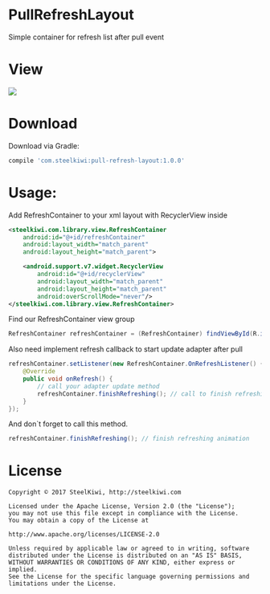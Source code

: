 # PullRefreshLayout

Simple container for refresh list after pull event

# View

![](https://github.com/steelkiwi/PullRefreshLayout/blob/master/assets/pull-refresh-layout-animation.gif)

# Download

Download via Gradle:

```gradle
compile 'com.steelkiwi:pull-refresh-layout:1.0.0'
```

# Usage:

Add RefreshContainer to your xml layout with RecyclerView inside

```xml
<steelkiwi.com.library.view.RefreshContainer
    android:id="@+id/refreshContainer"
    android:layout_width="match_parent"
    android:layout_height="match_parent">

    <android.support.v7.widget.RecyclerView
        android:id="@+id/recyclerView"
        android:layout_width="match_parent"
        android:layout_height="match_parent"
        android:overScrollMode="never"/>
</steelkiwi.com.library.view.RefreshContainer>
```

Find our RefreshContainer view group

```java
RefreshContainer refreshContainer = (RefreshContainer) findViewById(R.id.refreshContainer);
```

Also need implement refresh callback to start update adapter after pull

```java
refreshContainer.setListener(new RefreshContainer.OnRefreshListener() {
    @Override
    public void onRefresh() {
        // call your adapter update method
        refreshContainer.finishRefreshing(); // call to finish refreshing
    }
});
```

And don`t forget to call this method.

```java
refreshContainer.finishRefreshing(); // finish refreshing animation
```

# License

```
Copyright © 2017 SteelKiwi, http://steelkiwi.com

Licensed under the Apache License, Version 2.0 (the "License");
you may not use this file except in compliance with the License.
You may obtain a copy of the License at

http://www.apache.org/licenses/LICENSE-2.0

Unless required by applicable law or agreed to in writing, software
distributed under the License is distributed on an "AS IS" BASIS,
WITHOUT WARRANTIES OR CONDITIONS OF ANY KIND, either express or implied.
See the License for the specific language governing permissions and
limitations under the License.
```
